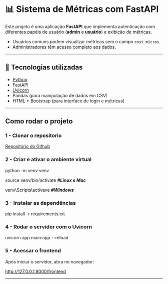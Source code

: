 # 📊 Sistema de Métricas com FastAPI

Este projeto é uma aplicação **FastAPI** que implementa autenticação com diferentes papéis de usuário (**admin** e **usuário**) e exibição de métricas.  
- Usuários comuns podem visualizar métricas sem o campo `cost_micros`.  
- Administradores têm acesso completo aos dados.

---

## 🚀 Tecnologias utilizadas
- [Python](https://www.python.org/)
- [FastAPI](https://fastapi.tiangolo.com/)
- [Uvicorn](https://www.uvicorn.org/)
- Pandas (para manipulação de dados em CSV)
- HTML + Bootstrap (para interface de login e métricas)

--- 

## Como rodar o projeto

### 1 - Clonar o repositorio

[Repositorio do Github](https://github.com/itamarHenrique/agencia-marketing-digital.git)

### 2 - Criar e ativar o ambiente virtual

python -m venv venv

source venv/bin/activate ***#Linux e Mac***

venv\Scripts\activave ***#Windows***

### 3 - Instalar as dependências

pip install -r requirements.txt

### 4 - Rodar o servidor com o Uvicorn

uvicorn app.main:app --reload

### 5 - Acessar o frontend

Após iniciar o servidor, abra no navegador:

http://127.0.0.1:8000/frontend



---
